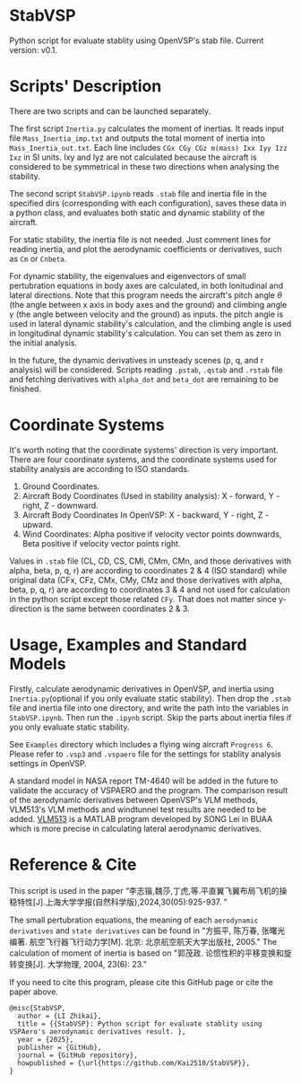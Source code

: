 # StabVSP
Python script for evaluate stablity using OpenVSP's stab file. Current version: v0.1.

# Scripts' Description
There are two scripts and can be launched separately.

The first script `Inertia.py` calculates the moment of inertias. It reads input file `Mass_Inertia_imp.txt` and outputs the total moment of inertia into `Mass_Inertia_out.txt`. Each line includes `CGx CGy CGz m(mass) Ixx Iyy Izz Ixz` in SI units. Ixy and Iyz are not calculated because the aircraft is considered to be symmetrical in these two directions when analysing the stability. 

The second script `StabVSP.ipynb` reads `.stab` file and inertia file in the specified dirs (corresponding with each configuration), saves these data in a python class, and evaluates both static and dynamic stability of the aircraft. 

For static stability, the inertia file is not needed. Just comment lines for reading inertia, and plot the aerodynamic coefficients or derivatives, such as `Cm` or `Cnbeta`.

For dynamic stability, the eigenvalues and eigenvectors of small pertubration equations in body axes are calculated, in both lonitudinal and lateral directions. Note that this program needs the aircraft's pitch angle $\theta$ (the angle between x axis in body axes and the ground) and climbing angle $\gamma$ (the angle between velocity and the ground) as inputs. the pitch angle is used in lateral dynamic stability's calculation, and the climbing angle is used in longitudinal dynamic stability's calculation. You can set them as zero in the initial analysis.

In the future, the dynamic derivatives in unsteady scenes (p, q, and r analysis) will be considered. Scripts reading `.pstab`, `.qstab` and `.rstab` file and fetching derivatives with `alpha_dot` and `beta_dot` are remaining to be finished.

# Coordinate Systems

It's worth noting that the coordinate systems' direction is very important. There are four coordinate systems, and the coordinate systems used for stability analysis are according to ISO standards.

1. Ground Coordinates.
2. Aircraft Body Coordinates (Used in stability analysis): X - forward, Y - right, Z - downward. 
3. Aircraft Body Coordinates In OpenVSP: X - backward, Y - right, Z - upward. 
4. Wind Coordinates: Alpha positive if velocity vector points downwards, Beta positive if velocity vector points right.

Values in `.stab` file (CL, CD, CS, CMl, CMm, CMn, and those derivatives with alpha, beta, p, q, r) are according to coordinates 2 & 4 (ISO standard) while original data (CFx, CFz, CMx, CMy, CMz and those derivatives with alpha, beta, p, q, r) are according to coordinates 3 & 4 and not used for calculation in the python script except those related `CFy`. That does not matter since y-direction is the same between coordinates 2 & 3.

# Usage, Examples and Standard Models

Firstly, calculate aerodynamic derivatives in OpenVSP, and inertia using `Inertia.py`(optional if you only evaluate static stability). Then drop the `.stab` file and inertia file into one directory, and write the path into the variables in `StabVSP.ipynb`. Then run the `.ipynb` script. Skip the parts about inertia files if you only evaluate static stability.

See `Examples` directory which includes a flying wing aircraft `Progress 6`. Please refer to `.vsp3` and `.vspaero` file for the settings for stablity analysis settings in OpenVSP.

A standard model in NASA report TM-4640 will be added in the future to validate the accuracy of VSPAERO and the program. The comparison result of the aerodynamic derivatives between OpenVSP's VLM methods, VLM513's VLM methods and windtunnel test results are needed to be added. [VLM513](https://shi.buaa.edu.cn/songlei/zh_CN/jxzy/20673/content/1167.htm) is a MATLAB program developed by SONG Lei in BUAA which is more precise in calculating lateral aerodynamic derivatives. 

# Reference & Cite

This script is used in the paper “李志锴,魏莎,丁虎,等.平直翼飞翼布局飞机的操稳特性[J].上海大学学报(自然科学版),2024,30(05):925-937. ”

The small pertubration equations, the meaning of each `aerodynamic derivatives` and `state derivatives` can be found in "方振平, 陈万春, 张曙光 编著. 航空飞行器飞行动力学[M]. 北京: 北京航空航天大学出版社, 2005." The calculation of moment of inertia is based on "郭茂政. 论惯性积的平移变换和旋转变换[J]. 大学物理, 2004, 23(6): 23."

If you need to cite this program, please cite this GitHub page or cite the paper above. 
```
@misc{StabVSP,
  author = {LI Zhikai},
  title = {{StabVSP}: Python script for evaluate stablity using VSPAero's aerodynamic derivatives result. },
  year = {2025},
  publisher = {GitHub},
  journal = {GitHub repository},
  howpublished = {\url{https://github.com/Kai2510/StabVSP}},
}

